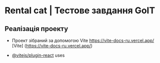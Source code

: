 # Rental cat | Тестове завдання GoIT

## Реалізація проекту

- Проект зібраний за допомогою Vite https://vite-docs-ru.vercel.app/ [Vite] (https://vite-docs-ru.vercel.app/)

- [@vitejs/plugin-react](https://github.com/vitejs/vite-plugin-react/blob/main/packages/plugin-react/README.md) uses
